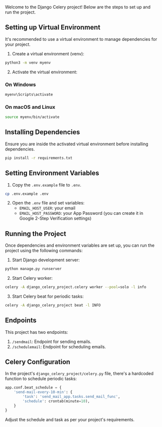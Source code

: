 Welcome to the Django Celery project! Below are the steps to set up and run the project.

## Setting up Virtual Environment

It's recommended to use a virtual environment to manage dependencies for your project.

1. Create a virtual environment (venv):

```bash
python3 -m venv myenv
```

2. Activate the virtual environment:

### On Windows
```bash
myenv\Scripts\activate
```

### On macOS and Linux
```bash
source myenv/bin/activate
```

## Installing Dependencies

Ensure you are inside the activated virtual environment before installing dependencies.

```bash
pip install -r requirements.txt
```

## Setting Environment Variables

1. Copy the `.env.example` file to `.env`.

```bash
cp .env.example .env
```

2. Open the `.env` file and set variables:
   - `EMAIL_HOST_USER`: your email
   - `EMAIL_HOST_PASSWORD`: your App Password (you can create it in Google 2-Step Verification settings)

## Running the Project

Once dependencies and environment variables are set up, you can run the project using the following commands:

1. Start Django development server:

```bash
python manage.py runserver
```

2. Start Celery worker:

```bash
celery -A django_celery_project.celery worker --pool=solo -l info
```

3. Start Celery beat for periodic tasks:

```bash
celery -A django_celery_project beat -l INFO
```

## Endpoints

This project has two endpoints:

1. `/sendmail`: Endpoint for sending emails.
2. `/schedulemail`: Endpoint for scheduling emails.

## Celery Configuration

In the project's `django_celery_project/celery.py` file, there's a hardcoded function to schedule periodic tasks:

```python
app.conf.beat_schedule = {
    'send-mail-every-10-min': {
        'task': 'send_mail_app.tasks.send_mail_func',
        'schedule': crontab(minute=10),
    }   
}
```

Adjust the schedule and task as per your project's requirements.
